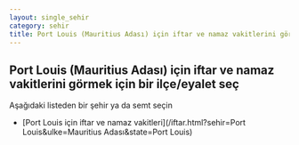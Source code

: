 ```yaml
---
layout: single_sehir
category: sehir
title: Port Louis (Mauritius Adası) için iftar ve namaz vakitlerini görmek için bir ilçe/eyalet seç
---
```



## Port Louis (Mauritius Adası) için iftar ve namaz vakitlerini görmek için bir ilçe/eyalet seç

Aşağıdaki listeden bir şehir ya da semt seçin


* [Port Louis için iftar ve namaz vakitleri](/iftar.html?sehir=Port Louis&ulke=Mauritius Adası&state=Port Louis)
